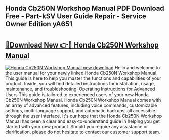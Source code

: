 ## Honda Cb250N Workshop Manual PDF Download Free - Part-kSV User Guide Repair - Service Owner Edition yA651

# <h2><a href="http://cf12824.oget.top/?id=Honda+Cb250N+Workshop+Manual">🔗Download New 👉🔴 Honda Cb250N Workshop Manual</a></h2>

[![Honda Cb250N Workshop Manual new download](https://i.imgur.com/5g1atiW.png)](http://cf12824.oget.top/?id=Honda+Cb250N+Workshop+Manual)
Hello and welcome to the user manual for your newly linked Honda Cb250N Workshop Manual. This guide is here to help you master the functions and capabilities of your product. Inside, you will find detailed instructions for installation, usage, maintenance, and troubleshooting. Operating Instructions for Advanced Users This guide is tailored to experienced users of your new Honda Cb250N Workshop Manual. Honda Cb250N Workshop Manual comes with an array of advanced features, including voice commands, customizable settings, multi-language support, and automatic backups, all accessible through the user interface. It's our hope that the Honda Cb250N Workshop Manual has been a clear and easy-to-understand guide in helping you get started with your new product. Should you require any assistance or clarification, please do not hesitate to contact our customer support team.
